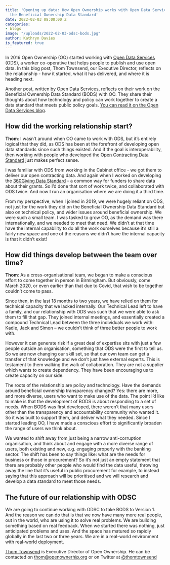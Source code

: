 ```yaml
---
title: 'Opening up data: How Open Ownership works with Open Data Services to build
  the Beneficial Ownership Data Standard'
date: 2022-02-03 08:00:00 Z
categories:
- blogs
image: "/uploads/2022-02-03-odsc-bods.jpg"
author: Kathryn Davies
is_featured: true
---
```


In 2016 Open Ownership (OO) started working with [Open Data Services](https://opendataservices.coop/) (ODS), a worker co-operative that helps people to publish and use open data. In this blog post, Thom Townsend, our Executive Director, reflects on the relationship - how it started, what it has delivered, and where it is heading next.

Another post, written by Open Data Services, reflects on their work on the Beneficial Ownership Data Standard (BODS) with OO. They share their thoughts about how technology and policy can work together to create a data standard that meets public policy goals. [You can read it on the Open Data Services blog](https://medium.com/opendatacoop/how-policy-informs-technology-and-technology-informs-policy-d53669922545).

## How did the working relationship start?

**Thom**: I wasn’t around when OO came to work with ODS, but it’s entirely logical that they did, as ODS has been at the forefront of developing open data standards since such things existed. And if the goal is interoperability, then working with people who developed the [Open Contracting Data Standard](https://standard.open-contracting.org/latest/en/) just makes perfect sense.

I was familiar with ODS from working in the Cabinet office - we got them to deliver our open contracting data. And again when I worked on developing the [360Giving Data Standard](https://standard.threesixtygiving.org/en/latest/) - a common way for funders to share data about their grants. So I’d done that sort of work twice, and collaborated with ODS twice. And now I run an organisation where we are doing it a third time.

From my perspective, when I joined in 2019, we were hugely reliant on ODS, not just for the work they did on the Beneficial Ownership Data Standard but also on technical policy, and wider issues around beneficial ownership. We were such a small team. I was tasked to grow OO, as the demand was there internationally, and we needed to meet that need. We didn’t at that time have the internal capability to do all the work ourselves because it’s still a fairly new space and one of the reasons we didn’t have the internal capacity is that it didn’t exist!

## How did things develop between the team over time?

**Thom**: As a cross-organisational team, we began to make a conscious effort to come together in person in Birmingham. But obviously, come March 2020, or even earlier than that due to Covid, that wish to be together couldn’t come to pass.

Since then, in the last 18 months to two years, we have relied on them for technical capacity that we lacked internally. Our Technical Lead left to have a family, and our relationship with ODS was such that we were able to ask them to fill that gap. They joined internal meetings, and essentially created a compound Technical Lead between the three individuals we work with: Kadie, Jack and Simon – we couldn’t think of three better people to work with.

However it can generate risk if a great deal of expertise sits with just a few people outside an organisation, something that ODS were the first to tell us. So we are now changing our skill set, so that our own team can get a transfer of that knowledge and we don’t just have external experts. This is testament to them walking the walk of collaboration. They are not a supplier which wants to create dependency. They have been encouraging us to create capacity on our side.

The roots of the relationship are policy and technology. Have the demands around beneficial ownership transparency changed? Yes: there are more, and more diverse, users who want to make use of the data. The point I’d like to make is that the development of BODS is about responding to a set of needs. When BODS was first developed, there weren’t that many users other than the transparency and accountability community who wanted it. So it was built to support them, and deliver what they needed. Since I started leading OO, I have made a conscious effort to significantly broaden the range of users we think about.

We wanted to shift away from just being a narrow anti-corruption organisation, and think about and engage with a more diverse range of users, both existing and new, e.g. engaging properly with the banking sector. The shift has been to say things like: what are the needs for business or those in procurement? So it’s not just an empty statement that there are probably other people who would find the data useful, throwing away the line that it’s useful in public procurement for example, to instead saying that this approach will be prioritised and we will research and develop a data standard to meet those needs.

## The future of our relationship with ODSC

We are going to continue working with ODSC to take BODS to Version 1. And the reason we can do that is that we now have many more real people, out in the world, who are using it to solve real problems. We are building something based on real feedback. When we started there was nothing, just anticipated problems and uses. And the space has matured so rapidly globally in the last two or three years. We are in a real-world environment with real-world deployment.

[Thom Townsend](mailto:thom@openownership.org) is Executive Director of Open Ownership. He can be contacted on <thom@openownerhip.org> or on Twitter at [@thomtownsend](https://twitter.com/thomtownsend)